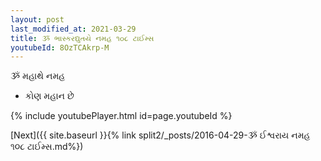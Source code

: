 ```yaml
---
layout: post
last_modified_at: 2021-03-29
title: ૐ ભાસ્કરદ્યુતયે નમહ ૧૦૮ ટાઈમ્સ
youtubeId: 8OzTCAkrp-M
---
```

 
 
 ૐ મહાથે નમહ  
 
 -  કોણ મહાન છે 
 
  
 
  
 
 
 
 
 
 


{% include youtubePlayer.html id=page.youtubeId %}
 
[Next]({{ site.baseurl }}{% link  split2/_posts/2016-04-29-ૐ ઈશ્વરાય નમહ ૧૦૮ ટાઈમ્સ.md%})
 
